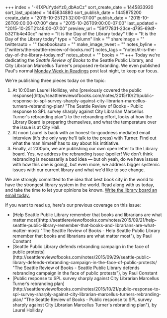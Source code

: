 +++
index = "-K1XPuYydeYz0_dbAoCz"
sort_create_date = 1445833920
sort_last_updated = 1445834880
sort_publish_date = 1445875200
create_date = "2015-10-25T21:32:00-07:00"
publish_date = "2015-10-26T09:00:00-07:00"
date = "2015-10-26T09:00:00-07:00"
last_updated = "2015-10-25T21:48:00-07:00"
preview_url = "59f77831-23ce-d795-69df-b3211b4e40cc"
name = "It is the Day of the Library today"
title = "It is the Day of the Library today"
type = "Column"
link = ""
shareimage = ""
twitterauto = ""
facebookauto = ""
make_image_tweet = ""
notes_byline = ["writers/the-seattle-review-of-books.md"]
notes_tags = "notes/it-is-the-day-of-the-library-today.md"
notes_about = ""
books = ""
+++
Today we're dedicating the _Seattle Review of Books_ to the Seattle Public Library, and City Librarian Marcellus Turner's proposed re-branding. We even published Paul's normal [Monday Week in Readings](http://seattlereviewofbooks.com/notes/2015/10/26/your-week-in-readings-the-best-events-from-october-26th-to-november-1st/) post last night, to keep our focus.

We're publishing three pieces today on the topic:

<ol class="article-list">
	<li>At 10:00am Laurel Holliday, who [previously covered the public response](http://seattlereviewofbooks.com/notes/2015/10/21/public-response-to-spl-survey-sharply-against-city-librarian-marcellus-turners-rebranding-plan/ "The Seattle Review of Books - Public response to SPL survey sharply against City Librarian Marcellus Turner&#39;s rebranding plan") to the rebranding effort, looks at how the Library Board is preparing themselves, and what the temperature over the issue is at City Hall. </li>
	<li>At noon Laurel is back with an honest-to-goodness mediated email interview (it's the only way he'll talk to the press) with Turner. Find out what the man himself has to say about his intitiative. </li>
	<li>Finally, at 2:00pm, we are publishing our own open letter to the Library board. Yes, we address the rebranding issue (spoiler! We don't think rebranding is necessarily a bad idea &mdash; but oh yeah, do we have issues with how this one is going), but even more, we address bigger systemic issues with our current library and what we'd like to see change. 
</li>
</ol>

We are strongly committed to the idea that best book city in the world to have the strongest library system in the world. Read along with us today, and take the time to let your opinions be known. [Write the library board an email today.](mailto:library.board@spl.org)

<div class="footer">
If you want to read up, here's our previous coverage on this issue:
<ul class="article-list">
<li>[Help Seattle Public Library remember that books and librarians are what matter most](http://seattlereviewofbooks.com/notes/2015/09/21/help-seattle-public-library-remember-that-books-and-librarians-are-what-matter-most/ "The Seattle Review of Books - Help Seattle Public Library remember that books and librarians are what matter most"), by Paul Constant</li>
<li>[Seattle Public Library defends rebranding campaign in the face of public protests](http://seattlereviewofbooks.com/notes/2015/09/29/seattle-public-library-defends-rebranding-campaign-in-the-face-of-public-protests/ "The Seattle Review of Books - Seattle Public Library defends rebranding campaign in the face of public protests"), by Paul Constant</li>
<li>[Public response to SPL survey sharply against City Librarian Marcellus Turner’s rebranding plan](http://seattlereviewofbooks.com/notes/2015/10/21/public-response-to-spl-survey-sharply-against-city-librarian-marcellus-turners-rebranding-plan/ "The Seattle Review of Books - Public response to SPL survey sharply against City Librarian Marcellus Turner&#39;s rebranding plan"), by Laurel Holliday</li>
</ul>
</div>